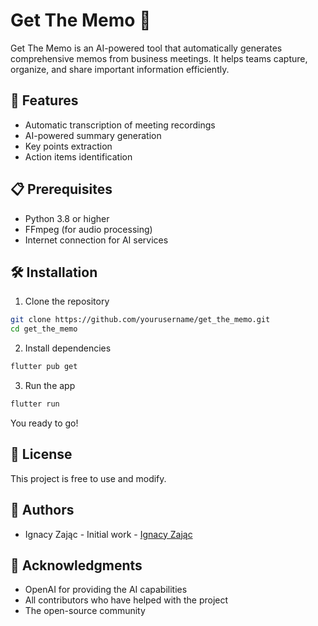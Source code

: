 # Get The Memo 🎯

Get The Memo is an AI-powered tool that automatically generates comprehensive memos from business meetings. It helps teams capture, organize, and share important information efficiently.

## 🚀 Features

- Automatic transcription of meeting recordings
- AI-powered summary generation
- Key points extraction
- Action items identification


## 📋 Prerequisites

- Python 3.8 or higher
- FFmpeg (for audio processing)
- Internet connection for AI services

## 🛠️ Installation

1. Clone the repository
```bash
git clone https://github.com/yourusername/get_the_memo.git
cd get_the_memo
```

2. Install dependencies

```bash
flutter pub get
```
3. Run the app

```bash
flutter run
```

You ready to go!

## 📝 License

This project is free to use and modify. 

## 👥 Authors

- Ignacy Zając - Initial work - [Ignacy Zając](https://github.com/ignacyzajac)

## 🙏 Acknowledgments

- OpenAI for providing the AI capabilities
- All contributors who have helped with the project
- The open-source community




